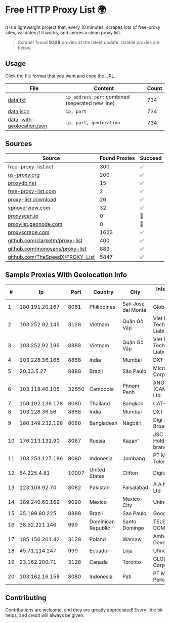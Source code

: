 
# Free HTTP Proxy List 🌍

It is a lightweight project that, every 10 minutes, scrapes lots of free-proxy sites, validates if it works, and serves a clean proxy list.


> Scraper found **9328** proxies at the latest update. Usable proxies are below.

## Usage

Click the file format that you want and copy the URL.


|File|Content|Count|
|----|-------|-----|
|[data.txt](https://raw.githubusercontent.com/themiralay/Proxy-List-World/master/data.txt)|`ip_address:port` combined (seperated new line)|734|
|[data.json](https://raw.githubusercontent.com/themiralay/Proxy-List-World/master/data.json)|`ip, port`|734|
|[data-with-geolocation.json](https://raw.githubusercontent.com/themiralay/Proxy-List-World/master/data-with-geolocation.json)|`ip, port, geolocation`|734|

## Sources

|Source|Found Proxies|Succeed|
|------|-------------|-------|
|[free-proxy-list.net](https://free-proxy-list.net)|300|✅|
|[us-proxy.org](https://www.us-proxy.org)|200|✅|
|[proxydb.net](http://proxydb.net)|15|✅|
|[free-proxy-list.com](https://free-proxy-list.com/?page=&port=&type%5B%5D=http&type%5B%5D=https&up_time=0&search=Search)|2|✅|
|[proxy-list.download](https://www.proxy-list.download/HTTP)|26|✅|
|[vpnoverview.com](https://vpnoverview.com/privacy/anonymous-browsing/free-proxy-servers)|32|✅|
|[proxyscan.io](https://www.proxyscan.io)|0|🚫|
|[proxylist.geonode.com](https://proxylist.geonode.com/api/proxy-list?limit=300&page=1&sort_by=lastChecked&sort_type=desc&protocols=http,https)|0|🚫|
|[proxyscrape.com](https://api.proxyscrape.com/v2/?request=displayproxies&protocol=http&timeout=10000&country=all&ssl=all&anonymity=all)|1623|✅|
|[github.com/clarketm/proxy-list](https://raw.githubusercontent.com/clarketm/proxy-list/master/proxy-list-raw.txt)|400|✅|
|[github.com/monosans/proxy-list](https://raw.githubusercontent.com/monosans/proxy-list/main/proxies/http.txt)|883|✅|
|[github.com/TheSpeedX/PROXY-List](https://raw.githubusercontent.com/TheSpeedX/PROXY-List/master/http.txt)|5847|✅|


## Sample Proxies With Geolocation Info

|#|Ip|Port|Country|City|Internet Service Provider|
|-|--|----|-------|----|-------------------------|
|1|180.191.20.167|8081|Philippines|San Jose del Monte|Globe Telecom|
|2|103.252.92.145|3128|Vietnam|Quận Gò Vấp|Viet Digital Technology Liability Company|
|3|103.252.92.196|8888|Vietnam|Quận Gò Vấp|Viet Digital Technology Liability Company|
|4|103.228.36.166|8888|India|Mumbai|DXT|
|5|20.33.5.27|8888|Brazil|São Paulo|Microsoft Corporation|
|6|103.118.46.105|32650|Cambodia|Phnom Penh|ANGKOR E & C (CAMBODIA) Co., Ltd.|
|7|159.192.139.178|8080|Thailand|Bangkok|CAT-BB|
|8|103.228.36.56|8888|India|Mumbai|DXT|
|9|180.149.232.198|8080|Bangladesh|Nāgbāri|Digi Jadoo Broadband Ltd|
|10|176.213.131.90|8067|Russia|Kazan'|JSC "ER-Telecom Holding" Kazan' branch|
|11|103.253.127.186|8080|Indonesia|Jombang|PT Media Akses Telematika|
|12|64.225.4.81|10007|United States|Clifton|DigitalOcean, LLC|
|13|123.108.92.70|8082|Pakistan|Faisalabad|A.A Networks PVT Ltd|
|14|189.240.60.169|9090|Mexico|Mexico City|Uninet S.A. de C.V.|
|15|35.199.90.225|8888|Brazil|Sao Paulo|Google LLC|
|16|38.52.221.146|999|Dominican Republic|Santo Domingo|TELECABLE DOMINICANO, S.A.|
|17|185.156.201.42|3128|Poland|Warsaw|Amberway Development LTD|
|18|45.71.114.247|999|Ecuador|Loja|Ufinet Panama S.A.|
|19|23.162.200.71|3128|Canada|Toronto|GLOBALTELEHOST Corp.|
|20|103.162.16.158|8080|Indonesia|Pati|PT Mega Data Perkasa|



## Contributing

Contributions are welcome, and they are greatly appreciated! Every
little bit helps, and credit will always be given.

